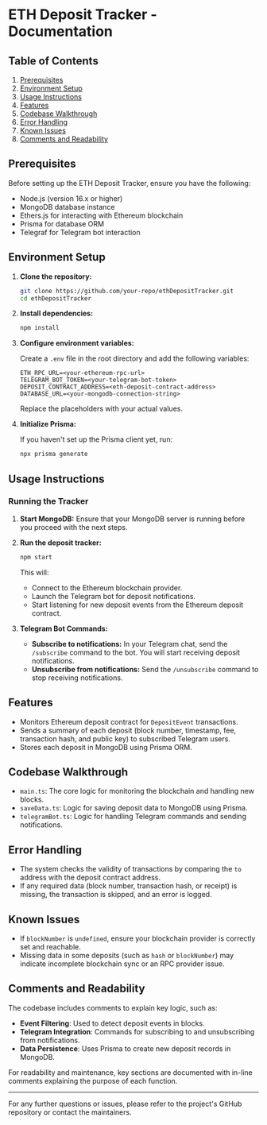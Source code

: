 # ETH Deposit Tracker - Documentation

## Table of Contents
1. [Prerequisites](#prerequisites)
2. [Environment Setup](#environment-setup)
3. [Usage Instructions](#usage-instructions)
4. [Features](#features)
5. [Codebase Walkthrough](#codebase-walkthrough)
6. [Error Handling](#error-handling)
7. [Known Issues](#known-issues)
8. [Comments and Readability](#comments-and-readability)

## Prerequisites

Before setting up the ETH Deposit Tracker, ensure you have the following:

- Node.js (version 16.x or higher)
- MongoDB database instance
- Ethers.js for interacting with Ethereum blockchain
- Prisma for database ORM
- Telegraf for Telegram bot interaction

## Environment Setup

1. **Clone the repository:**

   ```bash
   git clone https://github.com/your-repo/ethDepositTracker.git
   cd ethDepositTracker
   ```

2. **Install dependencies:**

   ```bash
   npm install
   ```

3. **Configure environment variables:**
   
   Create a `.env` file in the root directory and add the following variables:

   ```
   ETH_RPC_URL=<your-ethereum-rpc-url>
   TELEGRAM_BOT_TOKEN=<your-telegram-bot-token>
   DEPOSIT_CONTRACT_ADDRESS=<eth-deposit-contract-address>
   DATABASE_URL=<your-mongodb-connection-string>
   ```

   Replace the placeholders with your actual values.

4. **Initialize Prisma:** 
   
   If you haven't set up the Prisma client yet, run:

   ```bash
   npx prisma generate
   ```

## Usage Instructions

### Running the Tracker

1. **Start MongoDB:** 
   Ensure that your MongoDB server is running before you proceed with the next steps.

2. **Run the deposit tracker:**

   ```bash
   npm start
   ```

   This will:
   - Connect to the Ethereum blockchain provider.
   - Launch the Telegram bot for deposit notifications.
   - Start listening for new deposit events from the Ethereum deposit contract.

3. **Telegram Bot Commands:**
   - **Subscribe to notifications:** In your Telegram chat, send the `/subscribe` command to the bot. You will start receiving deposit notifications.
   - **Unsubscribe from notifications:** Send the `/unsubscribe` command to stop receiving notifications.

## Features

- Monitors Ethereum deposit contract for `DepositEvent` transactions.
- Sends a summary of each deposit (block number, timestamp, fee, transaction hash, and public key) to subscribed Telegram users.
- Stores each deposit in MongoDB using Prisma ORM.

## Codebase Walkthrough

- `main.ts`: The core logic for monitoring the blockchain and handling new blocks.
- `saveData.ts`: Logic for saving deposit data to MongoDB using Prisma.
- `telegramBot.ts`: Logic for handling Telegram commands and sending notifications.

## Error Handling

- The system checks the validity of transactions by comparing the `to` address with the deposit contract address.
- If any required data (block number, transaction hash, or receipt) is missing, the transaction is skipped, and an error is logged.

## Known Issues

- If `blockNumber` is `undefined`, ensure your blockchain provider is correctly set and reachable.
- Missing data in some deposits (such as `hash` or `blockNumber`) may indicate incomplete blockchain sync or an RPC provider issue.

## Comments and Readability

The codebase includes comments to explain key logic, such as:

- **Event Filtering**: Used to detect deposit events in blocks.
- **Telegram Integration**: Commands for subscribing to and unsubscribing from notifications.
- **Data Persistence**: Uses Prisma to create new deposit records in MongoDB.

For readability and maintenance, key sections are documented with in-line comments explaining the purpose of each function.

---

For any further questions or issues, please refer to the project's GitHub repository or contact the maintainers.
